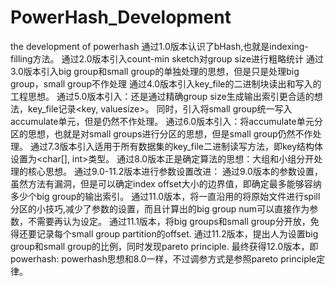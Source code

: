 # PowerHash_Development
the development of powerhash
 通过1.0版本认识了bHash,也就是indexing-filling方法。
 通过2.0版本引入count-min sketch对group size进行粗略统计
 通过3.0版本引入big group和small group的单独处理的思想，但是只是处理big group，small group不作处理
 通过4.0版本引入key_file的二进制块读出和写入的工程思想。
 通过5.0版本引入：还是通过精确group size生成输出索引更合适的想法，key_file记录<key, valuesize>。 同时，引入将small group统一写入accumulate单元，但是仍然不作处理。
 通过6.0版本引入：将accumulate单元分区的思想，也就是对small groups进行分区的思想，但是small group仍然不作处理。
 通过7.3版本引入适用于所有数据集的key_file二进制读写方法，即key结构体设置为<char[], int>类型。
 通过8.0版本正是确定算法的思想：大组和小组分开处理的核心思想。
通过9.0-11.2版本进行参数设置改进：
 通过9.0版本的参数设置，虽然方法有漏洞，但是可以确定index offset大小的边界值，即确定最多能够容纳多少个big group的输出索引。
 通过11.0版本，将一直沿用的将原始文件进行spill分区的小技巧,减少了参数的设置，而且计算出的big group num可以直接作为参数，不需要再认为设定。
 通过11.1版本，将big groups和small group分开放，免得还要记录每个small group partition的offset.
 通过11.2版本，提出人为设置big group和small group的比例，同时发现pareto principle.
最终获得12.0版本，即powerhash:
powerhash思想和8.0一样，不过调参方式是参照pareto principle定律。

